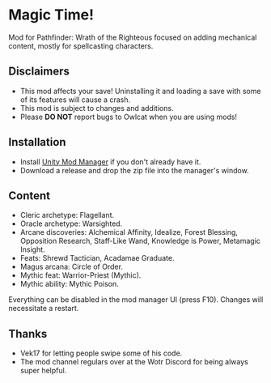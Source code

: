 # Magic Time!
Mod for Pathfinder: Wrath of the Righteous focused on adding mechanical content, mostly for spellcasting characters.

## Disclaimers
- This mod affects your save! Uninstalling it and loading a save with some of its features will cause a crash.
- This mod is subject to changes and additions.
- Please **DO NOT** report bugs to Owlcat when you are using mods!

## Installation
- Install [Unity Mod Manager](https://www.nexusmods.com/site/mods/21) if you don't already have it.
- Download a release and drop the zip file into the manager's window.

## Content
- Cleric archetype: Flagellant.
- Oracle archetype: Warsighted.
- Arcane discoveries: Alchemical Affinity, Idealize, Forest Blessing, Opposition Research, Staff-Like Wand, Knowledge is Power, Metamagic Insight.
- Feats: Shrewd Tactician, Acadamae Graduate.
- Magus arcana: Circle of Order.
- Mythic feat: Warrior-Priest (Mythic).
- Mythic ability: Mythic Poison.

Everything can be disabled in the mod manager UI (press F10). Changes will necessitate a restart.

## Thanks
- Vek17 for letting people swipe some of his code.
- The mod channel regulars over at the Wotr Discord for being always super helpful.
